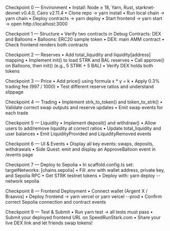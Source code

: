 
Checkpoint 0 — Environment
	•	Install: Node ≥ 18, Yarn, Rust, starknet-devnet v0.4.0, Cairo v2.11.4
	•	Clone repo → yarn install
	•	Run local chain → yarn chain
	•	Deploy contracts → yarn deploy
	•	Start frontend → yarn start → open http://localhost:3000

Checkpoint 1 — Structure
	•	Verify two contracts in Debug Contracts: DEX and Balloons
	•	Balloons: ERC20 sample token
	•	DEX: main AMM contract
	•	Check frontend renders both contracts

	
Checkpoint 2 — Reserves
	•	Add total_liquidity and liquidity[address] mapping
	•	Implement init() to load STRK and BAL reserves
	•	Call approve() on Balloons, then init() (e.g., 5 STRK + 5 BAL)
	•	Verify DEX holds both tokens

	
Checkpoint 3 — Price
	•	Add price() using formula x * y = k
	•	Apply 0.3% trading fee (997 / 1000)
	•	Test different reserve ratios and understand slippage

	
Checkpoint 4 — Trading
	•	Implement strk_to_token() and token_to_strk()
	•	Validate correct swap outputs and reserve updates
	•	Emit swap events for each trade

	
Checkpoint 5 — Liquidity
	•	Implement deposit() and withdraw()
	•	Allow users to add/remove liquidity at correct ratios
	•	Update total_liquidity and user balances
	•	Emit LiquidityProvided and LiquidityRemoved events

	
Checkpoint 6 — UI & Events
	•	Display all key events: swaps, deposits, withdrawals
	•	Side Quest: emit and display an ApproveBalloon event in /events page

Checkpoint 7 — Deploy to Sepolia
	•	In scaffold.config.ts set: targetNetworks: [chains.sepolia]
	•	Fill .env with wallet address, private key, and Sepolia RPC
	•	Get STRK testnet tokens
	•	Deploy with: yarn deploy --network sepolia

	

Checkpoint 8 — Frontend Deployment
	•	Connect wallet (Argent X / Braavos)
	•	Deploy frontend → yarn vercel or yarn vercel --prod
	•	Confirm correct Sepolia connection and contract events

Checkpoint 9 — Test & Submit
	•	Run yarn test → all tests must pass 
	•	Submit your deployed frontend URL on SpeedRunStark.com
	•	Share your live DEX link and let friends swap tokens! 

